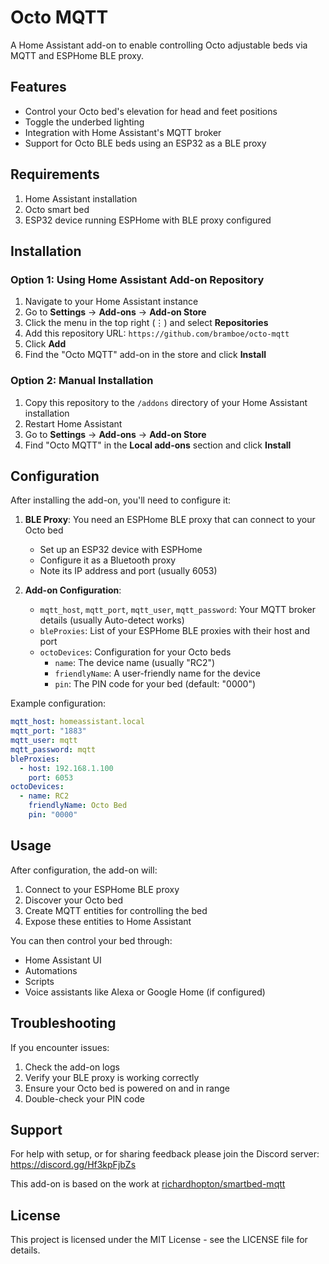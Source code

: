 # Octo MQTT

A Home Assistant add-on to enable controlling Octo adjustable beds via MQTT and ESPHome BLE proxy.

## Features

- Control your Octo bed's elevation for head and feet positions
- Toggle the underbed lighting
- Integration with Home Assistant's MQTT broker
- Support for Octo BLE beds using an ESP32 as a BLE proxy

## Requirements

1. Home Assistant installation
2. Octo smart bed
3. ESP32 device running ESPHome with BLE proxy configured

## Installation

### Option 1: Using Home Assistant Add-on Repository

1. Navigate to your Home Assistant instance
2. Go to **Settings** → **Add-ons** → **Add-on Store**
3. Click the menu in the top right (⋮) and select **Repositories**
4. Add this repository URL: `https://github.com/bramboe/octo-mqtt`
5. Click **Add**
6. Find the "Octo MQTT" add-on in the store and click **Install**

### Option 2: Manual Installation

1. Copy this repository to the `/addons` directory of your Home Assistant installation
2. Restart Home Assistant
3. Go to **Settings** → **Add-ons** → **Add-on Store**
4. Find "Octo MQTT" in the **Local add-ons** section and click **Install**

## Configuration

After installing the add-on, you'll need to configure it:

1. **BLE Proxy**: You need an ESPHome BLE proxy that can connect to your Octo bed
   - Set up an ESP32 device with ESPHome
   - Configure it as a Bluetooth proxy
   - Note its IP address and port (usually 6053)

2. **Add-on Configuration**:
   - `mqtt_host`, `mqtt_port`, `mqtt_user`, `mqtt_password`: Your MQTT broker details (usually Auto-detect works)
   - `bleProxies`: List of your ESPHome BLE proxies with their host and port
   - `octoDevices`: Configuration for your Octo beds
     - `name`: The device name (usually "RC2")
     - `friendlyName`: A user-friendly name for the device
     - `pin`: The PIN code for your bed (default: "0000")

Example configuration:

```yaml
mqtt_host: homeassistant.local
mqtt_port: "1883"
mqtt_user: mqtt
mqtt_password: mqtt
bleProxies:
  - host: 192.168.1.100
    port: 6053
octoDevices:
  - name: RC2
    friendlyName: Octo Bed
    pin: "0000"
```

## Usage

After configuration, the add-on will:

1. Connect to your ESPHome BLE proxy
2. Discover your Octo bed
3. Create MQTT entities for controlling the bed
4. Expose these entities to Home Assistant

You can then control your bed through:
- Home Assistant UI
- Automations
- Scripts
- Voice assistants like Alexa or Google Home (if configured)

## Troubleshooting

If you encounter issues:

1. Check the add-on logs
2. Verify your BLE proxy is working correctly
3. Ensure your Octo bed is powered on and in range
4. Double-check your PIN code

## Support

For help with setup, or for sharing feedback please join the Discord server: https://discord.gg/Hf3kpFjbZs

This add-on is based on the work at [richardhopton/smartbed-mqtt](https://github.com/richardhopton/smartbed-mqtt)

## License

This project is licensed under the MIT License - see the LICENSE file for details.
